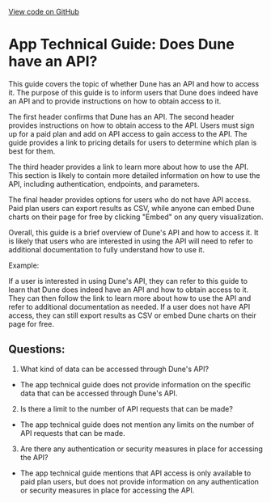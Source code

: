 [View code on GitHub](https://dune.com/blob/master/reference\faq\does-dune-have-an-api.md)

# App Technical Guide: Does Dune have an API?

This guide covers the topic of whether Dune has an API and how to access it. The purpose of this guide is to inform users that Dune does indeed have an API and to provide instructions on how to obtain access to it. 

The first header confirms that Dune has an API. The second header provides instructions on how to obtain access to the API. Users must sign up for a paid plan and add on API access to gain access to the API. The guide provides a link to pricing details for users to determine which plan is best for them. 

The third header provides a link to learn more about how to use the API. This section is likely to contain more detailed information on how to use the API, including authentication, endpoints, and parameters. 

The final header provides options for users who do not have API access. Paid plan users can export results as CSV, while anyone can embed Dune charts on their page for free by clicking "Embed" on any query visualization. 

Overall, this guide is a brief overview of Dune's API and how to access it. It is likely that users who are interested in using the API will need to refer to additional documentation to fully understand how to use it. 

Example: 

If a user is interested in using Dune's API, they can refer to this guide to learn that Dune does indeed have an API and how to obtain access to it. They can then follow the link to learn more about how to use the API and refer to additional documentation as needed. If a user does not have API access, they can still export results as CSV or embed Dune charts on their page for free.
## Questions: 
 1. What kind of data can be accessed through Dune's API?
- The app technical guide does not provide information on the specific data that can be accessed through Dune's API.

2. Is there a limit to the number of API requests that can be made?
- The app technical guide does not mention any limits on the number of API requests that can be made.

3. Are there any authentication or security measures in place for accessing the API?
- The app technical guide mentions that API access is only available to paid plan users, but does not provide information on any authentication or security measures in place for accessing the API.